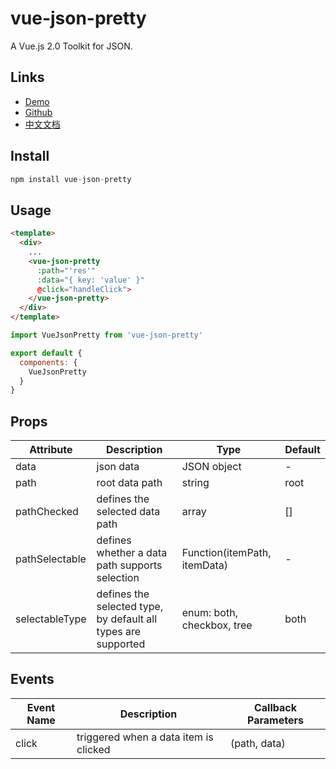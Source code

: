 # vue-json-pretty

A Vue.js 2.0 Toolkit for JSON.

## Links

- [Demo](https://leezng.github.io/vue-json-pretty)
- [Github](https://github.com/leezng/vue-json-pretty)
- [中文文档](./README.zh-CN.md)

## Install

```js
npm install vue-json-pretty
```

## Usage

```html
<template>
  <div>
    ...
    <vue-json-pretty
      :path="'res'"
      :data="{ key: 'value' }"
      @click="handleClick">
    </vue-json-pretty>
  </div>
</template>
```

```js
import VueJsonPretty from 'vue-json-pretty'

export default {
  components: {
    VueJsonPretty
  }
}
```

## Props

| Attribute | Description | Type | Default |
|-------- |-------- |-------- | -------- |
| data | json data | JSON object | - |
| path | root data path | string | root |
| pathChecked | defines the selected data path | array | [] |
| pathSelectable | defines whether a data path supports selection | Function(itemPath, itemData) | - |
| selectableType | defines the selected type, by default all types are supported | enum: both, checkbox, tree | both |

## Events

| Event Name | Description | Callback Parameters |
|---------- |-------- |---------- |
| click  | triggered when a data item is clicked | (path, data) |

